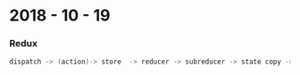 # 2018 - 10 - 19



### Redux
```cpp
dispatch -> (action)-> store  -> reducer -> subreducer -> state copy -> reducer -> store -> view binding -> view update
```
